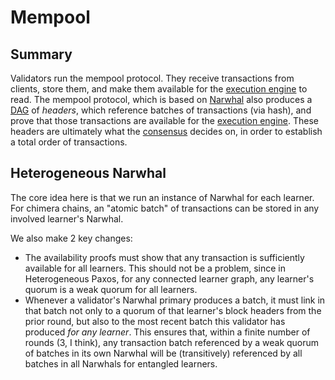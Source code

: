# Mempool

## Summary
Validators run the mempool protocol. 
They receive transactions from clients, store them, and make them available for the [execution engine](execution.md) to read. 
The mempool protocol, which is based on [Narwhal](https://arxiv.org/abs/2105.11827) also produces a [DAG](https://en.wikipedia.org/wiki/Directed_acyclic_graph) of *headers*, which reference batches of transactions (via hash), and prove that those transactions are available for the [execution engine](execution.md). 
These headers are ultimately what the [consensus](heterogeneous_paxos.md) decides on, in order to establish a total order of transactions.

## Heterogeneous Narwhal
The core idea here is that we run an instance of Narwhal for each learner. 
For chimera chains, an "atomic batch" of transactions can be stored in any involved learner's Narwhal. 

We also make 2 key changes:
- The availability proofs must show that any transaction is sufficiently available for all learners. 
This should not be a problem, since in Heterogeneous Paxos, for any connected learner graph, any learner's quorum is a weak quorum for all learners. 
- Whenever a validator's Narwhal primary produces a batch, it must link in that batch not only to a quorum of that learner's block headers from the prior round, but also to the most recent batch this validator has produced *for any learner*. 
This ensures that, within a finite number of rounds (3, I think), any transaction batch referenced by a weak quorum of batches in its own Narwhal will be (transitively) referenced by all batches in all Narwhals for entangled learners. 


